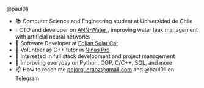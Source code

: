  @paul0li
- 📚 Computer Science and Engineering student at Universidad de Chile
- 💧 CTO and developer on <a href="https://annwater.cl"> ANN-Water </a>, improving water leak management with artificial neural networks
- 🚗 Software Developer at <a href="https://eolian.cl">Eolian Solar Car</a>
- 💞️ Volunteer as C++ tutor in <a href="https://ninaspro.cl">Niñas Pro </a> 
- 👀 Interested in full stack development and project management
- 🌱 Improving everyday on Python, OOP, C/C++, SQL, and more
- 📫 How to reach me pcjorquerabz@gmail.com and @paul0li on Telegram

<!---
paul0li/paul0li is a ✨ special ✨ repository because its `README.md` (this file) appears on your GitHub profile.
You can click the Preview link to take a look at your changes.
--->

